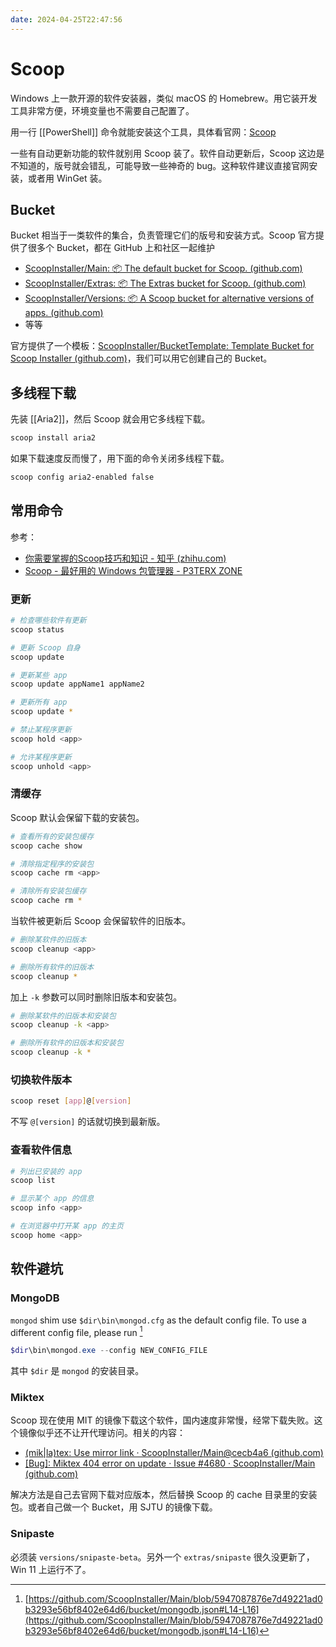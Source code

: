 ```yaml
---
date: 2024-04-25T22:47:56
---
```


# Scoop

Windows 上一款开源的软件安装器，类似 macOS 的 Homebrew。用它装开发工具非常方便，环境变量也不需要自己配置了。

用一行 [[PowerShell]] 命令就能安装这个工具，具体看官网：[Scoop](https://scoop.sh/)

一些有自动更新功能的软件就别用 Scoop 装了。软件自动更新后，Scoop 这边是不知道的，版号就会错乱，可能导致一些神奇的 bug。这种软件建议直接官网安装，或者用 WinGet 装。

## Bucket

Bucket 相当于一类软件的集合，负责管理它们的版号和安装方式。Scoop 官方提供了很多个 Bucket，都在 GitHub 上和社区一起维护

- [ScoopInstaller/Main: 📦 The default bucket for Scoop. (github.com)](https://github.com/ScoopInstaller/Main)
- [ScoopInstaller/Extras: 📦 The Extras bucket for Scoop. (github.com)](https://github.com/ScoopInstaller/Extras)
- [ScoopInstaller/Versions: 📦 A Scoop bucket for alternative versions of apps. (github.com)](https://github.com/ScoopInstaller/Versions)
- 等等

官方提供了一个模板：[ScoopInstaller/BucketTemplate: Template Bucket for Scoop Installer (github.com)](https://github.com/ScoopInstaller/BucketTemplate)，我们可以用它创建自己的 Bucket。

## 多线程下载

先装 [[Aria2]]，然后 Scoop 就会用它多线程下载。

``` bash
scoop install aria2
```

如果下载速度反而慢了，用下面的命令关闭多线程下载。

``` bash
scoop config aria2-enabled false
```

## 常用命令

参考：

- [你需要掌握的Scoop技巧和知识 - 知乎 (zhihu.com)](https://zhuanlan.zhihu.com/p/135278662)
- [Scoop - 最好用的 Windows 包管理器 - P3TERX ZONE](https://p3terx.com/archives/scoop-the-best-windows-package-manager.html)

### 更新

``` bash
# 检查哪些软件有更新
scoop status

# 更新 Scoop 自身
scoop update

# 更新某些 app
scoop update appName1 appName2

# 更新所有 app
scoop update *

# 禁止某程序更新
scoop hold <app>

# 允许某程序更新
scoop unhold <app>
```

### 清缓存

Scoop 默认会保留下载的安装包。

``` bash
# 查看所有的安装包缓存
scoop cache show

# 清除指定程序的安装包
scoop cache rm <app>

# 清除所有安装包缓存
scoop cache rm *
```

当软件被更新后 Scoop 会保留软件的旧版本。

``` bash
# 删除某软件的旧版本
scoop cleanup <app>

# 删除所有软件的旧版本
scoop cleanup *
```

加上 `-k` 参数可以同时删除旧版本和安装包。

``` bash
# 删除某软件的旧版本和安装包
scoop cleanup -k <app>

# 删除所有软件的旧版本和安装包
scoop cleanup -k *
```

### 切换软件版本

``` bash
scoop reset [app]@[version]
```

不写 `@[version]` 的话就切换到最新版。

### 查看软件信息

``` bash
# 列出已安装的 app
scoop list

# 显示某个 app 的信息
scoop info <app>

# 在浏览器中打开某 app 的主页
scoop home <app>
```

## 软件避坑

### MongoDB

`mongod` shim use `$dir\bin\mongod.cfg` as the default config file. To use a different config file, please run [^1]

``` powershell
$dir\bin\mongod.exe --config NEW_CONFIG_FILE
```

其中 `$dir` 是 `mongod` 的安装目录。

### Miktex

Scoop 现在使用 MIT 的镜像下载这个软件，国内速度非常慢，经常下载失败。这个镜像似乎还不让开代理访问。相关的内容：

- [(mik|la)tex: Use mirror link · ScoopInstaller/Main@cecb4a6 (github.com)](https://github.com/ScoopInstaller/Main/commit/cecb4a688b64a880a0f8330f6fbbea55aa5e19db)
- [[Bug]: Miktex 404 error on update · Issue #4680 · ScoopInstaller/Main (github.com)](https://github.com/ScoopInstaller/Main/issues/4680)

解决方法是自己去官网下载对应版本，然后替换 Scoop 的 cache 目录里的安装包。或者自己做一个 Bucket，用 SJTU 的镜像下载。

### Snipaste

必须装 `versions/snipaste-beta`。另外一个 `extras/snipaste` 很久没更新了，Win 11 上运行不了。

[^1]: [https://github.com/ScoopInstaller/Main/blob/5947087876e7d49221ad0b3293e56bf8402e64d6/bucket/mongodb.json#L14-L16](https://github.com/ScoopInstaller/Main/blob/5947087876e7d49221ad0b3293e56bf8402e64d6/bucket/mongodb.json#L14-L16)
